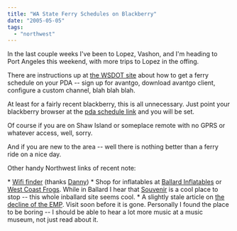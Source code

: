 ```yaml
---
title: "WA State Ferry Schedules on Blackberry"
date: "2005-05-05"
tags: 
  - "northwest"
---
```


In the last couple weeks I've been to Lopez, Vashon, and I'm heading to Port Angeles this weekend, with more trips to Lopez in the offing.

There are instructions up at [the WSDOT site](http://www.wsdot.wa.gov/ferries/) about how to get a ferry schedule on your PDA -- sign up for avantgo, download avantgo client, configure a custom channel, blah blah blah.

At least for a fairly recent blackberry, this is all unnecessary. Just point your blackberry browser at the [pda schedule link](http://www.wsdot.wa.gov/ferries/schedules/pda/) and you will be set.

Of course if you are on Shaw Island or someplace remote with no GPRS or whatever access, well, sorry.

And if you are new to the area -- well there is nothing better than a ferry ride on a nice day.

Other handy Northwest links of recent note:

\* [Wifi finder](http://seattle.wifimug.org) (thanks [Danny](http://spaces.msn.com/members/dglasser/Blog/cns!1p-emyT81hoTzPBWYQDUufJg!297.entry )) \* Shop for inflatables at [Ballard Inflatables](http://www.ballardinflatables.com/default.asp) or [West Coast Frogs](http://www.westcoastfrogs.com/). While in Ballard I hear that [Souvenir](http://www.inballard.com/Webroot/souvenir.shtml) is a cool place to stop -- this whole inballard site seems cool. \* A slightly stale article on [the decline of the EMP](http://www.proudlyserving.com/archives/2005/03/emp_rip.html). Visit soon before it is gone. Personally I found the place to be boring -- I should be able to hear a lot more music at a music museum, not just read about it.

